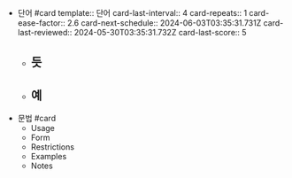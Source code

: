 - 단어 #card 
  template:: 단어
  card-last-interval:: 4
  card-repeats:: 1
  card-ease-factor:: 2.6
  card-next-schedule:: 2024-06-03T03:35:31.731Z
  card-last-reviewed:: 2024-05-30T03:35:31.732Z
  card-last-score:: 5
	- 듯
		-
	- 예
		-
- 문법 #card
	- Usage
	- Form
	- Restrictions
	- Examples
	- Notes